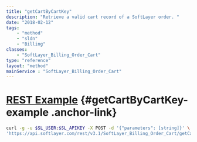 ```yaml
---
title: "getCartByCartKey"
description: "Retrieve a valid cart record of a SoftLayer order. "
date: "2018-02-12"
tags:
    - "method"
    - "sldn"
    - "Billing"
classes:
    - "SoftLayer_Billing_Order_Cart"
type: "reference"
layout: "method"
mainService : "SoftLayer_Billing_Order_Cart"
---
```


# [REST Example](#getCartByCartKey-example) <a href="/article/rest/"><i class="fas fa-question"></i></a> {#getCartByCartKey-example .anchor-link} 
```bash
curl -g -u $SL_USER:$SL_APIKEY -X POST -d '{"parameters": [string]}' \
'https://api.softlayer.com/rest/v3.1/SoftLayer_Billing_Order_Cart/getCartByCartKey'
```
